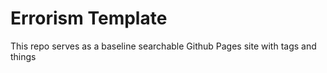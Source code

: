 # Errorism Template
This repo serves as a baseline searchable Github Pages site with tags and things

